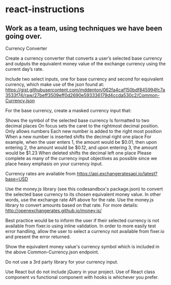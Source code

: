 # react-instructions
## Work as a team, using techniques we have been going over.

Currency Converter

Create a currency converter that converts a user’s selected base currency and outputs the equivalent money value of the exchange currency using the current day’s rate.

Include two select inputs, one for base currency and second for equivalent currency, which make use of the json found at:
https://gist.githubusercontent.com/mddenton/062fa4caf150bdf845994fc7a3533f74/raw/27beff3509eff0d2690e593336179d4ccda530c2/Common-Currency.json

For the base currency, create a masked currency input that:

Shows the symbol of the selected base currency
Is formatted to two decimal places
On focus sets the caret to the rightmost decimal position.
Only allows numbers
Each new number is added to the right most position
When a new number is inserted shifts the decimal right one place
For example, when the user enters 1, the amount would be $0.01, then upon entering 2, the amount would be $0.12, and upon entering 3, the amount would be $1.23
When deleted shifts the decimal left one place
Please complete as many of the currency input objectives as possible since we place heavy emphasis on your currency input.

Currency rates are available from https://api.exchangeratesapi.io/latest?base=USD

Use the money.js library (see this codesandbox's package.json) to convert the selected base currency to its chosen equivalent money value.
In other words, use the exchange rate API above for the rate. Use the money.js library to convert amounts based on that rate.
For more details: http://openexchangerates.github.io/money.js/

Best practice would be to inform the user if their selected currency is not available from fixer.io using inline validation. In order to more easily test error handling, allow the user to select a currency not available from fixer.io and present the error returned.

Show the equivalent money value's currency symbol which is included in the above Common-Currency.json endpoint.

Do not use a 3rd party library for your currency input.

Use React but do not include jQuery in your project.
Use of React class component vs functional component with hooks is whichever you prefer.

